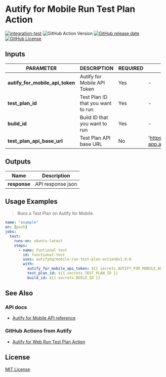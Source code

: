 # Autify for Mobile Run Test Plan Action

[![integration-test](https://github.com/autifyhq/mobile-run-test-plan-action/actions/workflows/integration-test.yml/badge.svg)](https://github.com/autifyhq/mobile-run-test-plan-action/actions/workflows/integration-test.yml)
![GitHub Action Version](https://img.shields.io/github/v/release/autifyhq/mobile-run-test-plan-action.svg)
[![GitHub release date](https://img.shields.io/github/release-date/autifyhq/mobile-run-test-plan-action.svg)](https://github.com/autifyhq/mobile-run-test-plan-action/releases)
[![GitHub License](https://img.shields.io/badge/license-MIT-lightgrey.svg)](https://raw.githubusercontent.com/autifyhq/mobile-run-test-plan-action/main/LICENSE)

## Inputs

| PARAMETER | DESCRIPTION | REQUIRED | DEFAULT | TYPE |
| --- | --- | --- | --- | --- |
| **autify_for_mobile_api_token** | Autify for Mobile API Token | Yes | - | string |
| **test_plan_id** | Test Plan ID that you want to run | Yes | - | string |
| **build_id** | Build ID that you want to run | Yes | - | string |
| **test_plan_api_base_url** | Test Plan API base URL | No | 'https://mobile-app.autify.com/api/v1/test_plans/' | string |

## Outputs

| Name | Description |
| --- | --- |
| **response** | API response json |

## Usage Examples

> Runs a Test Plan on Autify for Mobile.

```yaml
name: "example"
on: [push]
jobs:
  test:
    runs-on: ubuntu-latest
    steps:
      - name: Funtional test
        id: functional-test
        uses: autifyhq/mobile-run-test-plan-action@v1.0.0
        with:
          autify_for_mobile_api_token: ${{ secrets.AUTIFY_FOR_MOBILE_API_TOKEN }}
          test_plan_id: ${{ secrets.TEST_PLAN_ID }}
          build_id: ${{ secrets.BUILD_ID }}
```

## See Also

### API docs
- [Autify for Mobile API reference](https://mobile-app.autify.com/api/docs/index.html)

### GitHub Actions from Autify
- [Autify for Web Run Test Plan Action](https://github.com/autifyhq/web-run-test-plan-action)

## License

[MIT License](LICENSE)
